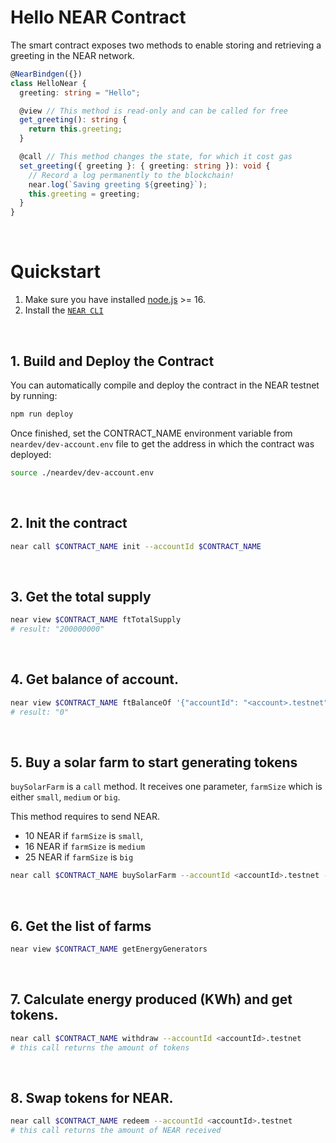 # Hello NEAR Contract

The smart contract exposes two methods to enable storing and retrieving a greeting in the NEAR network.

```ts
@NearBindgen({})
class HelloNear {
  greeting: string = "Hello";

  @view // This method is read-only and can be called for free
  get_greeting(): string {
    return this.greeting;
  }

  @call // This method changes the state, for which it cost gas
  set_greeting({ greeting }: { greeting: string }): void {
    // Record a log permanently to the blockchain!
    near.log(`Saving greeting ${greeting}`);
    this.greeting = greeting;
  }
}
```

<br />

# Quickstart

1. Make sure you have installed [node.js](https://nodejs.org/en/download/package-manager/) >= 16.
2. Install the [`NEAR CLI`](https://github.com/near/near-cli#setup)

<br />

## 1. Build and Deploy the Contract
You can automatically compile and deploy the contract in the NEAR testnet by running:

```bash
npm run deploy
```

Once finished, set the CONTRACT_NAME environment variable from `neardev/dev-account.env` file to get the address in which the contract was deployed:

```bash
source ./neardev/dev-account.env
```

<br />

## 2. Init the contract

```bash
near call $CONTRACT_NAME init --accountId $CONTRACT_NAME
```

<br />

## 3. Get the total supply

```bash
near view $CONTRACT_NAME ftTotalSupply
# result: "200000000"
```

<br />

## 4. Get balance of account.

```bash
near view $CONTRACT_NAME ftBalanceOf '{"accountId": "<account>.testnet"}'
# result: "0"
```

<br />


## 5. Buy a solar farm to start generating tokens
`buySolarFarm` is a `call` method. It receives one parameter, `farmSize` which is either `small`, `medium` or `big`.

This method requires to send NEAR. 

- 10 NEAR if `farmSize` is `small`, 
- 16 NEAR if `farmSize` is `medium`
- 25 NEAR if `farmSize` is `big`

```bash
near call $CONTRACT_NAME buySolarFarm --accountId <accountId>.testnet --deposit 10 '{"farmSize": "small"}'
```

<br />

## 6. Get the list of farms

```bash
near view $CONTRACT_NAME getEnergyGenerators
```

<br />

## 7. Calculate energy produced (KWh) and get tokens.

```bash
near call $CONTRACT_NAME withdraw --accountId <accountId>.testnet
# this call returns the amount of tokens
```

<br />

## 8. Swap tokens for NEAR.

```bash
near call $CONTRACT_NAME redeem --accountId <accountId>.testnet
# this call returns the amount of NEAR received
```

